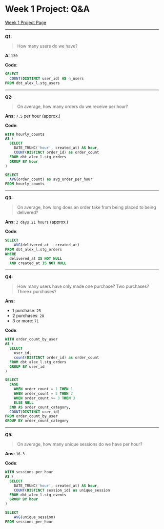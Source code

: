# Week 1 Project: Q&A

[Week 1 Project Page](https://corise.com/course/analytics-engineering-with-dbt/module/week1-project-submission#corise_cl0pt8hqn00093e6c7loaedhp)

---

**Q1:**
> How many users do we have? 

**A:** `130`

**Code:**
``` sql
SELECT 
  COUNT(DISTINCT user_id) AS n_users
FROM dbt_alex_l.stg_users
```

---

**Q2:**
> On average, how many orders do we receive per hour? 

**Ans:** `7.5` per hour (approx.)

**Code:**
``` sql
WITH hourly_counts 
AS (
  SELECT 
    DATE_TRUNC('hour', created_at) AS hour, 
    COUNT(DISTINCT order_id) as order_count
  FROM dbt_alex_l.stg_orders
  GROUP BY hour
)

SELECT 
  AVG(order_count) as avg_order_per_hour
FROM hourly_counts
```

---

**Q3:** 
> On average, how long does an order take from being placed to being delivered? 

**Ans:** `3 days 21 hours` (approx.)

**Code**:
``` sql
SELECT 
	AVG(delivered_at - created_at)
FROM dbt_alex_l.stg_orders
WHERE 
  delivered_at IS NOT NULL
  AND created_at IS NOT NULL
```


---

**Q4:** 
> How many users have only made one purchase? Two purchases? Three+ purchases? 

**Ans:** 
- 1 purchase: `25`
- 2 purchases: `28`
- 3 or more: `71`

**Code**:
``` sql
WITH order_count_by_user
AS (
  SELECT 
    user_id, 
    count(DISTINCT order_id) as order_count
  FROM dbt_alex_l.stg_orders
  GROUP BY user_id
)

SELECT 
  CASE 
    WHEN order_count = 1 THEN 1
    WHEN order_count = 2 THEN 2
    WHEN order_count >= 3 THEN 3
    ELSE NULL 
  END AS order_count_category,
  COUNT(DISTINCT user_id)
FROM order_count_by_user
GROUP BY order_count_category
```

---

**Q5:** 
> On average, how many unique sessions do we have per hour?

**Ans:** `16.3`

**Code**:
``` sql
WITH sessions_per_hour 
AS (
  SELECT
    DATE_TRUNC('hour', created_at) AS hour, 
    COUNT(DISTINCT session_id) as unique_session
  FROM dbt_alex_l.stg_events
  GROUP BY hour
)

SELECT 
	AVG(unique_session)
FROM sessions_per_hour
```
